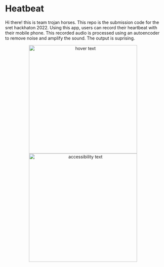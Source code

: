 # Heatbeat
Hi there! this is team trojan horses. This repo is the submission code for the sret hackhaton 2022. Using this app, users can record their heartbeat with their mobile phone. This recorded audio is processed using an autoencoder to remove noise and amplify the sound. The output is suprising. 

<p align="center">
  <img src="AI/results/" width="350" title="hover text">
  <img src="your_relative_path_here_number_2_large_name" width="350" alt="accessibility text">
</p>
